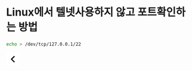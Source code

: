 # Linux에서 텔넷사용하지 않고 포트확인하는 방법

```bash
echo > /dev/tcp/127.0.0.1/22
```

[![back](../../resources/leftback.png)](../../index.md)